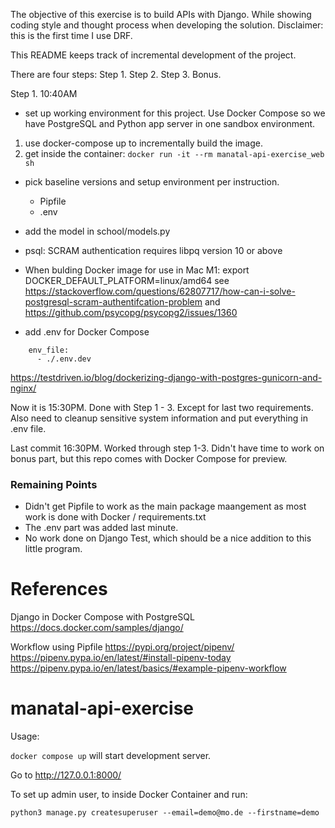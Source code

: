 
The objective of this exercise is to build APIs with Django.
While showing coding style and thought process when developing the solution.
Disclaimer: this is the first time I use DRF.

This README keeps track of incremental development of the project.

There are four steps:
Step 1.
Step 2.
Step 3.
Bonus.


Step 1. 10:40AM
- set up working environment for this project. Use Docker Compose so we have PostgreSQL and Python app server in one sandbox environment.
1. use docker-compose up to incrementally build the image.
2. get inside the container: ```docker run -it --rm manatal-api-exercise_web sh```
- pick baseline versions and setup environment per instruction.
  - Pipfile
  - .env
- add the model in school/models.py


- psql: SCRAM authentication requires libpq version 10 or above
- When bulding Docker image for use in Mac M1: export DOCKER_DEFAULT_PLATFORM=linux/amd64
see https://stackoverflow.com/questions/62807717/how-can-i-solve-postgresql-scram-authentifcation-problem and https://github.com/psycopg/psycopg2/issues/1360

- add .env for Docker Compose
```
    env_file:
      - ./.env.dev
```
https://testdriven.io/blog/dockerizing-django-with-postgres-gunicorn-and-nginx/


Now it is 15:30PM. Done with Step 1 - 3. Except for last two requirements.
Also need to cleanup sensitive system information and put everything in .env file.

Last commit 16:30PM. Worked through step 1-3. Didn't have time to work on bonus part, but this repo comes with Docker Compose for preview.

### Remaining Points

- Didn't get Pipfile to work as the main package maangement as most work is done with Docker / requirements.txt
- The .env part was added last minute.
- No work done on Django Test, which should be a nice addition to this little program.

# References

Django in Docker Compose with PostgreSQL
  https://docs.docker.com/samples/django/

Workflow using Pipfile
  https://pypi.org/project/pipenv/
  https://pipenv.pypa.io/en/latest/#install-pipenv-today
  https://pipenv.pypa.io/en/latest/basics/#example-pipenv-workflow

# manatal-api-exercise

Usage:

```docker compose up``` will start development server.

Go to http://127.0.0.1:8000/

To set up admin user, to inside Docker Container and run:

```python3 manage.py createsuperuser --email=demo@mo.de --firstname=demo```
